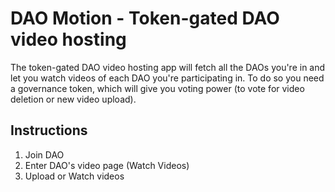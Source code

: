 # DAO Motion - Token-gated DAO video hosting

The token-gated DAO video hosting app will fetch all the DAOs you're in and let you watch videos of each DAO you're participating in. To do so you need a governance token, which will give you voting power (to vote for video deletion or new video upload).

## Instructions

1. Join DAO
2. Enter DAO's video page (Watch Videos)
3. Upload or Watch videos
